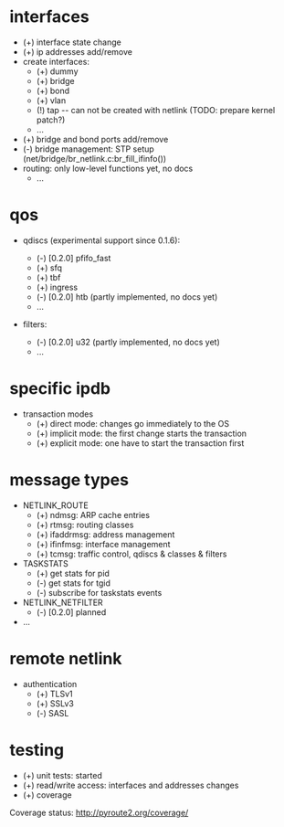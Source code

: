 
interfaces
==========

 * (+) interface state change
 * (+) ip addresses add/remove
 * create interfaces:
   * (+) dummy
   * (+) bridge
   * (+) bond
   * (+) vlan
   * (!) tap -- can not be created with netlink (TODO: prepare kernel patch?)
   * ...
 * (+) bridge and bond ports add/remove
 * (-) bridge management: STP setup (net/bridge/br_netlink.c:br_fill_ifinfo())
 * routing: only low-level functions yet, no docs
   * ...

qos
===

 * qdiscs (experimental support since 0.1.6):
   * (-) [0.2.0] pfifo_fast
   * (+) sfq
   * (+) tbf
   * (+) ingress
   * (-) [0.2.0] htb (partly implemented, no docs yet)
   * ...
 
 * filters: 
   * (-) [0.2.0] u32 (partly implemented, no docs yet)
   * ...   

specific ipdb
=============

 * transaction modes
   * (+) direct mode: changes go immediately to the OS
   * (+) implicit mode: the first change starts the transaction
   * (+) explicit mode: one have to start the transaction first

message types
=============

 * NETLINK_ROUTE
   * (+) ndmsg: ARP cache entries
   * (+) rtmsg: routing classes
   * (+) ifaddrmsg: address management
   * (+) ifinfmsg: interface management
   * (+) tcmsg: traffic control, qdiscs & classes & filters
 * TASKSTATS
   * (+) get stats for pid
   * (-) get stats for tgid
   * (-) subscribe for taskstats events
 * NETLINK_NETFILTER
   * (-) [0.2.0] planned
 * ...

remote netlink
==============

 * authentication
   * (+) TLSv1
   * (+) SSLv3
   * (-) SASL

testing
=======

 * (+) unit tests: started
 * (+) read/write access: interfaces and addresses changes
 * (+) coverage

Coverage status: http://pyroute2.org/coverage/
